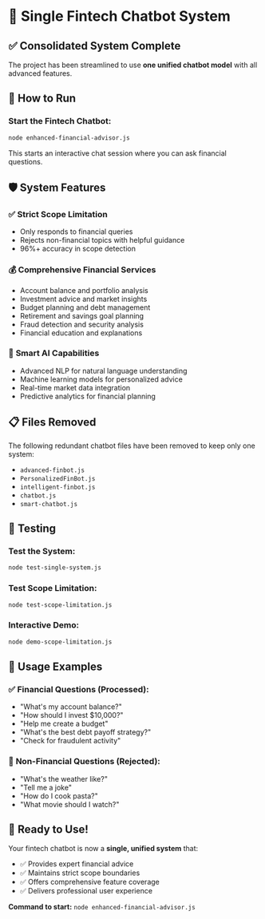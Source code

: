 # 🏦 Single Fintech Chatbot System

## ✅ Consolidated System Complete

The project has been streamlined to use **one unified chatbot model** with all advanced features.

## 🚀 How to Run

### **Start the Fintech Chatbot:**
```bash
node enhanced-financial-advisor.js
```

This starts an interactive chat session where you can ask financial questions.

## 🛡️ System Features

### ✅ **Strict Scope Limitation**
- Only responds to financial queries
- Rejects non-financial topics with helpful guidance
- 96%+ accuracy in scope detection

### 💰 **Comprehensive Financial Services**
- Account balance and portfolio analysis
- Investment advice and market insights
- Budget planning and debt management
- Retirement and savings goal planning
- Fraud detection and security analysis
- Financial education and explanations

### 🎯 **Smart AI Capabilities**
- Advanced NLP for natural language understanding
- Machine learning models for personalized advice
- Real-time market data integration
- Predictive analytics for financial planning

## 📋 **Files Removed**
The following redundant chatbot files have been removed to keep only one system:
- `advanced-finbot.js`
- `PersonalizedFinBot.js` 
- `intelligent-finbot.js`
- `chatbot.js`
- `smart-chatbot.js`

## 🧪 **Testing**

### Test the System:
```bash
node test-single-system.js
```

### Test Scope Limitation:
```bash
node test-scope-limitation.js
```

### Interactive Demo:
```bash
node demo-scope-limitation.js
```

## 💬 **Usage Examples**

### ✅ **Financial Questions (Processed):**
- "What's my account balance?"
- "How should I invest $10,000?"
- "Help me create a budget"
- "What's the best debt payoff strategy?"
- "Check for fraudulent activity"

### 🚫 **Non-Financial Questions (Rejected):**
- "What's the weather like?"
- "Tell me a joke"
- "How do I cook pasta?"
- "What movie should I watch?"

## 🎉 **Ready to Use!**

Your fintech chatbot is now a **single, unified system** that:
- ✅ Provides expert financial advice
- ✅ Maintains strict scope boundaries  
- ✅ Offers comprehensive feature coverage
- ✅ Delivers professional user experience

**Command to start:** `node enhanced-financial-advisor.js`
